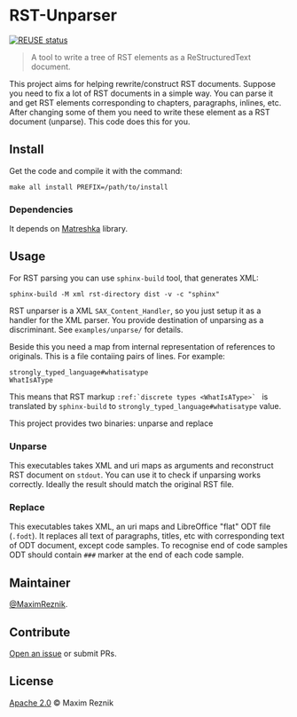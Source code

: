# RST-Unparser

[![REUSE status](https://api.reuse.software/badge/github.com/reznikmm/rst-unparser)](https://api.reuse.software/info/github.com/reznikmm/rst-unparser)

> A tool to write a tree of RST elements as a ReStructuredText document.

This project aims for helping rewrite/construct RST documents.
Suppose you need to fix a lot of RST documents in a simple way.
You can parse it and get RST elements corresponding to chapters,
paragraphs, inlines, etc. After changing some of them you need to
write these element as a RST document (unparse). This code does
this for you.

## Install

Get the code and compile it with the command:

    make all install PREFIX=/path/to/install

### Dependencies
It depends on [Matreshka](https://forge.ada-ru.org/matreshka) library.

## Usage

For RST parsing you can use `sphinx-build` tool, that generates XML:

    sphinx-build -M xml rst-directory dist -v -c "sphinx"

RST unparser is a XML `SAX_Content_Handler`, so you just setup it as
a handler for the XML parser. You provide destination of unparsing as
a discriminant. See `examples/unparse/` for details.

Beside this you need a map from internal representation of references
to originals. This is a file contaiing pairs of lines. For example:

```
strongly_typed_language#whatisatype
WhatIsAType
```

This means that RST markup ``:ref:`discrete types <WhatIsAType>` `` is
translated by `sphinx-build` to `strongly_typed_language#whatisatype`
value.

This project provides two binaries: unparse and replace

### Unparse

This executables takes XML and uri maps as arguments and reconstruct
RST document on `stdout`. You can use it to check if unparsing works
correctly. Ideally the result should match the original RST file.

### Replace

This executables takes XML, an uri maps and LibreOffice "flat" ODT file
(`.fodt`). It replaces all text of paragraphs, titles, etc with
corresponding text of ODT document, except code samples.
To recognise end of code samples ODT should contain `###` marker
at the end of each code sample.

## Maintainer
     
[@MaximReznik](https://github.com/reznikmm).
     
## Contribute

[Open an issue](https://github.com/reznikmm/rst-unparser/issues/new)
or submit PRs.

## License

[Apache 2.0](LICENSES/Apache-2.0.txt) © Maxim Reznik
